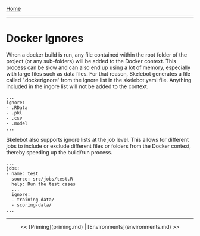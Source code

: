[Home](index.md)

---

# Docker Ignores

When a docker build is run, any file contained within the root folder of the project (or any sub-folders) will be added to the Docker context. This process can be slow and can also end up using a lot of memory, especially with large files such as data files. For that reason, Skelebot generates a file called '.dockerignore' from the ignore list in the skelebot.yaml file. Anything included in the ingore list will not be added to the context.

```
...
ignore:
- .RData
- .pkl
- .csv
- .model
...
```

Skelebot also supports ignore lists at the job level. This allows for different jobs to include or exclude different files or folders
from the Docker context, thereby speeding up the build/run process.

```
...
jobs:
- name: test
  source: src/jobs/test.R
  help: Run the test cases
  ...
  ignore:
  - training-data/
  - scoring-data/
...
```

---

<center><< [Priming](priming.md)  |  [Environments](environments.md) >></center>

